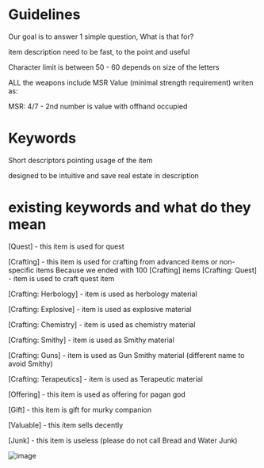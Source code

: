 # Guidelines
Our goal is to answer 1 simple question, What is that for?

item description need to be fast, to the point and useful

Character limit is between 50 - 60 depends on size of the letters

ALL the weapons include MSR Value (minimal strength requirement) writen as:

MSR: 4/7 - 2nd number is value with offhand occupied
# Keywords
Short descriptors pointing usage of the item

designed to be intuitive and save real estate in description

# existing keywords and what do they mean
[Quest] - this item is used for quest

[Crafting] - this item is used for crafting from advanced items or non-specific items
Because we ended with 100 [Crafting] items
[Crafting: Quest] - item is used to craft quest item

[Crafting: Herbology] - item is used as herbology material

[Crafting: Explosive] - item is used as explosive material

[Crafting: Chemistry] - item is used as chemistry material

[Crafting: Smithy] - item is used as Smithy material

[Crafting: Guns] - item is used as Gun Smithy material (different name to avoid Smithy)

[Crafting: Terapeutics] - item is used as Terapeutic material


[Offering] - this item is used as offering for pagan god

[Gift] - this item is gift for murky companion

[Valuable] - this item sells decently

[Junk] - this item is useless (please do not call Bread and Water Junk)


![image](https://github.com/user-attachments/assets/903f90ea-efeb-4d64-9d17-6b1a72b5e1f0)

